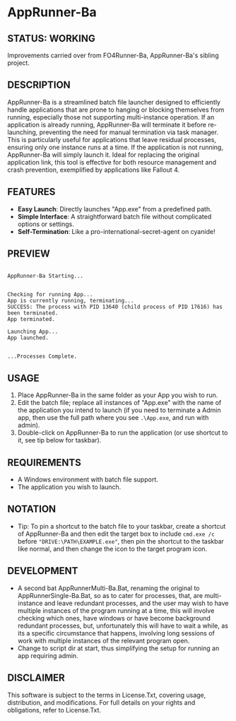 # AppRunner-Ba

## STATUS: WORKING
Improvements carried over from FO4Runner-Ba, AppRunner-Ba's sibling project.

## DESCRIPTION
AppRunner-Ba is a streamlined batch file launcher designed to efficiently handle applications that are prone to hanging or blocking themselves from running, especially those not supporting multi-instance operation. If an application is already running, AppRunner-Ba will terminate it before re-launching, preventing the need for manual termination via task manager. This is particularly useful for applications that leave residual processes, ensuring only one instance runs at a time. If the application is not running, AppRunner-Ba will simply launch it. Ideal for replacing the original application link, this tool is effective for both resource management and crash prevention, exemplified by applications like Fallout 4.

## FEATURES
- **Easy Launch**: Directly launches "App.exe" from a predefined path.
- **Simple Interface**: A straightforward batch file without complicated options or settings.
- **Self-Termination**: Like a pro-international-secret-agent on cyanide!

## PREVIEW
```

AppRunner-Ba Starting...


Checking for running App...
App is currently running, terminating...
SUCCESS: The process with PID 13640 (child process of PID 17616) has been terminated.
App terminated.

Launching App...
App launched.


...Processes Complete.

```

## USAGE
1. Place AppRunner-Ba in the same folder as your App you wish to run.
2. Edit the batch file; replace all instances of "App.exe" with the name of the application you intend to launch (if you need to terminate a Admin app, then use the full path where you see `.\App.exe`, and run with admin). 
3. Double-click on AppRunner-Ba to run the application (or use shortcut to it, see tip below for taskbar).

## REQUIREMENTS
- A Windows environment with batch file support.
- The application you wish to launch.

## NOTATION
- Tip: To pin a shortcut to the batch file to your taskbar, create a shortcut of AppRunner-Ba and then edit the target box to include `cmd.exe /c` before `"DRIVE:\PATH\EXAMPLE.exe"`, then pin the shortcut to the taskbar like normal, and then change the icon to the target program icon.

## DEVELOPMENT
- A second bat AppRunnerMulti-Ba.Bat, renaming the original to AppRunnerSingle-Ba.Bat, so as to cater for processes, that, are multi-instance and leave redundant processes, and the user may wish to have multiple instances of the program running at a time, this will involve checking which ones, have windows or have become background redundant processes, but, unfortunately this will have to wait a while, as its a specific circumstance that happens, involving long sessions of work with multiple instances of the relevant program open. 
- Change to script dir at start, thus simplifying the setup for running an app requiring admin.

## DISCLAIMER
This software is subject to the terms in License.Txt, covering usage, distribution, and modifications. For full details on your rights and obligations, refer to License.Txt.
